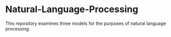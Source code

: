 # Natural-Language-Processing

This repository examines three models for the purposes of natural language processing.